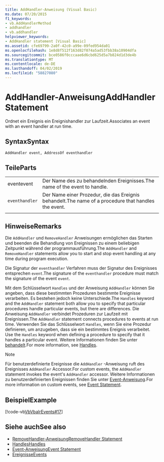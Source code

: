 ```yaml
---
title: AddHandler-Anweisung (Visual Basic)
ms.date: 07/20/2015
f1_keywords:
- vb.AddHandlerMethod
- addhandler
- vb.addhandler
helpviewer_keywords:
- AddHandler statement [Visual Basic]
ms.assetid: cfe69799-2a0f-42c0-a99e-09fed954da01
ms.openlocfilehash: 1e8d8f512f163d82f074a5ad53fbb38a10904dfa
ms.sourcegitcommit: bce0586f0cccaae6d6cbd625d5a7b824d1d3de4b
ms.translationtype: MT
ms.contentlocale: de-DE
ms.lasthandoff: 04/02/2019
ms.locfileid: "58827080"
---
```

# <a name="addhandler-statement"></a><span data-ttu-id="5a52c-102">AddHandler-Anweisung</span><span class="sxs-lookup"><span data-stu-id="5a52c-102">AddHandler Statement</span></span>
<span data-ttu-id="5a52c-103">Ordnet ein Ereignis ein Ereignishandler zur Laufzeit.</span><span class="sxs-lookup"><span data-stu-id="5a52c-103">Associates an event with an event handler at run time.</span></span>  
  
## <a name="syntax"></a><span data-ttu-id="5a52c-104">Syntax</span><span class="sxs-lookup"><span data-stu-id="5a52c-104">Syntax</span></span>  
  
```  
AddHandler event, AddressOf eventhandler  
```  
  
## <a name="parts"></a><span data-ttu-id="5a52c-105">Teile</span><span class="sxs-lookup"><span data-stu-id="5a52c-105">Parts</span></span>  
|||
|---|---|
|<span data-ttu-id="5a52c-106">event</span><span class="sxs-lookup"><span data-stu-id="5a52c-106">event</span></span>|<span data-ttu-id="5a52c-107">Der Name des zu behandelnden Ereignisses.</span><span class="sxs-lookup"><span data-stu-id="5a52c-107">The name of the event to handle.</span></span>|  
|`eventhandler`|<span data-ttu-id="5a52c-108">Der Name einer Prozedur, die das Ereignis behandelt.</span><span class="sxs-lookup"><span data-stu-id="5a52c-108">The name of a procedure that handles the event.</span></span>|
|||
  
## <a name="remarks"></a><span data-ttu-id="5a52c-109">Hinweise</span><span class="sxs-lookup"><span data-stu-id="5a52c-109">Remarks</span></span>  
 <span data-ttu-id="5a52c-110">Die `AddHandler` und `RemoveHandler` Anweisungen ermöglichen das Starten und beenden die Behandlung von Ereignissen zu einem beliebigen Zeitpunkt während der programmausführung.</span><span class="sxs-lookup"><span data-stu-id="5a52c-110">The `AddHandler` and `RemoveHandler` statements allow you to start and stop event handling at any time during program execution.</span></span>  
  
 <span data-ttu-id="5a52c-111">Die Signatur der `eventhandler` Verfahren muss der Signatur des Ereignisses entsprechen `event`.</span><span class="sxs-lookup"><span data-stu-id="5a52c-111">The signature of the `eventhandler` procedure must match the signature of the event `event`.</span></span>  
  
 <span data-ttu-id="5a52c-112">Mit dem Schlüsselwort `Handles` und der Anweisung `AddHandler` können Sie angeben, dass diese bestimmten Prozeduren bestimmte Ereignisse verarbeiten. Es bestehen jedoch keine Unterschiede.</span><span class="sxs-lookup"><span data-stu-id="5a52c-112">The `Handles` keyword and the `AddHandler` statement both allow you to specify that particular procedures handle particular events, but there are differences.</span></span> <span data-ttu-id="5a52c-113">Die Anweisung `AddHandler` verbindet Prozeduren zur Laufzeit mit Ereignissen.</span><span class="sxs-lookup"><span data-stu-id="5a52c-113">The `AddHandler` statement connects procedures to events at run time.</span></span> <span data-ttu-id="5a52c-114">Verwenden Sie das Schlüsselwort `Handles`, wenn Sie eine Prozedur definieren, um anzugeben, dass sie ein bestimmtes Ereignis verarbeitet. </span><span class="sxs-lookup"><span data-stu-id="5a52c-114">Use the `Handles` keyword when defining a procedure to specify that it handles a particular event.</span></span> <span data-ttu-id="5a52c-115">Weitere Informationen finden Sie unter [behandelt](../../../visual-basic/language-reference/statements/handles-clause.md).</span><span class="sxs-lookup"><span data-stu-id="5a52c-115">For more information, see [Handles](../../../visual-basic/language-reference/statements/handles-clause.md).</span></span>  
  
> [!NOTE]
>  <span data-ttu-id="5a52c-116">Für benutzerdefinierte Ereignisse die `AddHandler` -Anweisung ruft des Ereignisses `AddHandler` Accessor.</span><span class="sxs-lookup"><span data-stu-id="5a52c-116">For custom events, the `AddHandler` statement invokes the event's `AddHandler` accessor.</span></span> <span data-ttu-id="5a52c-117">Weitere Informationen zu benutzerdefinierten Ereignissen finden Sie unter [Event-Anweisung](../../../visual-basic/language-reference/statements/event-statement.md).</span><span class="sxs-lookup"><span data-stu-id="5a52c-117">For more information on custom events, see [Event Statement](../../../visual-basic/language-reference/statements/event-statement.md).</span></span>  
  
## <a name="example"></a><span data-ttu-id="5a52c-118">Beispiel</span><span class="sxs-lookup"><span data-stu-id="5a52c-118">Example</span></span>  
 [!code-vb[VbVbalrEvents#17](~/samples/snippets/visualbasic/VS_Snippets_VBCSharp/VbVbalrEvents/VB/Class1.vb#17)]  
  
## <a name="see-also"></a><span data-ttu-id="5a52c-119">Siehe auch</span><span class="sxs-lookup"><span data-stu-id="5a52c-119">See also</span></span>

- [<span data-ttu-id="5a52c-120">RemoveHandler-Anweisung</span><span class="sxs-lookup"><span data-stu-id="5a52c-120">RemoveHandler Statement</span></span>](../../../visual-basic/language-reference/statements/removehandler-statement.md)
- [<span data-ttu-id="5a52c-121">Handles</span><span class="sxs-lookup"><span data-stu-id="5a52c-121">Handles</span></span>](../../../visual-basic/language-reference/statements/handles-clause.md)
- [<span data-ttu-id="5a52c-122">Event-Anweisung</span><span class="sxs-lookup"><span data-stu-id="5a52c-122">Event Statement</span></span>](../../../visual-basic/language-reference/statements/event-statement.md)
- [<span data-ttu-id="5a52c-123">Ereignisse</span><span class="sxs-lookup"><span data-stu-id="5a52c-123">Events</span></span>](../../../visual-basic/programming-guide/language-features/events/index.md)
